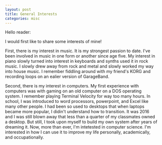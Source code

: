 ```yaml
---
layout: post
title: General Interests
categories: misc
---
```


Hello reader:

I would first like to share some interests of mine!


First, there is my interest in music. It is my strongest passion to date. I've been involved in music in one form or another since age five. My interest in piano slowly turned into interest in keyboards and synths used it in rock music. I slowly drew away from rock and metal and slowly worked my way into house music. I remember fiddling around with my friend's KORG and recording loops on an ealier version of GarageBand.

Second, there is my interest in computers. My first experience with computers was with gaming on an old computer on a DOS operating system. I remember playing Terminal Velocity for way too many hours. In school, I was introduced to word processors, powerpoint, and Excel like many other people. I had been so used to desktops that when laptops became more popular, I didin't understand how to transition. It was 2016 and I was still blown away that less than a quarter of my classmates owned a desktop. But still, I took upon myself to build my own system after years of dreaming it. Now, more than ever, I'm intetested in computer science. I'm interested in how I can use it to improve my life personally, academically, and occupationally.



